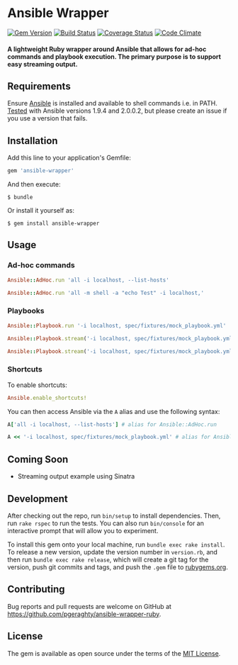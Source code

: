 # Ansible Wrapper

[![Gem Version](https://badge.fury.io/rb/ansible-wrapper.svg)](http://badge.fury.io/rb/ansible-wrapper)
[![Build Status](https://travis-ci.com/pgeraghty/ansible-wrapper-ruby.svg?branch=master)](https://travis-ci.com/pgeraghty/ansible-wrapper-ruby)
[![Coverage Status](https://coveralls.io/repos/github/pgeraghty/ansible-wrapper-ruby/badge.svg?branch=master)](https://coveralls.io/github/pgeraghty/ansible-wrapper-ruby?branch=master)
[![Code Climate](https://codeclimate.com/github/pgeraghty/ansible-wrapper-ruby/badges/gpa.svg)](https://codeclimate.com/github/pgeraghty/ansible-wrapper-ruby)

#### A lightweight Ruby wrapper around Ansible that allows for ad-hoc commands and playbook execution. The primary purpose is to support easy streaming output.

## Requirements

Ensure [Ansible](http://docs.ansible.com/intro_getting_started.html) is installed and available to shell commands i.e. in PATH.
[Tested](https://travis-ci.org/pgeraghty/ansible-wrapper-ruby) with Ansible versions 1.9.4 and 2.0.0.2, but please create an issue if you use a version that fails.

## Installation

Add this line to your application's Gemfile:

```ruby
gem 'ansible-wrapper'
```

And then execute:

    $ bundle

Or install it yourself as:

    $ gem install ansible-wrapper

## Usage

### Ad-hoc commands

```ruby
Ansible::AdHoc.run 'all -i localhost, --list-hosts'
```

```ruby
Ansible::AdHoc.run 'all -m shell -a "echo Test" -i localhost,'
```

### Playbooks

```ruby
Ansible::Playbook.run '-i localhost, spec/fixtures/mock_playbook.yml'
```

```ruby
Ansible::Playbook.stream('-i localhost, spec/fixtures/mock_playbook.yml') # defaults to standard output
```

```ruby
Ansible::Playbook.stream('-i localhost, spec/fixtures/mock_playbook.yml') { |line_of_output| puts line_of_output }
```

### Shortcuts

To enable shortcuts:

```ruby
Ansible.enable_shortcuts!
```

You can then access Ansible via the `A` alias and use the following syntax:

```ruby
A['all -i localhost, --list-hosts'] # alias for Ansible::AdHoc.run
```

```ruby
A << '-i localhost, spec/fixtures/mock_playbook.yml' # alias for Ansible::Playbook.stream
```

## Coming Soon

* Streaming output example using Sinatra

## Development

After checking out the repo, run `bin/setup` to install dependencies. Then, run `rake rspec` to run the tests. You can also run `bin/console` for an interactive prompt that will allow you to experiment.

To install this gem onto your local machine, run `bundle exec rake install`. To release a new version, update the version number in `version.rb`, and then run `bundle exec rake release`, which will create a git tag for the version, push git commits and tags, and push the `.gem` file to [rubygems.org](https://rubygems.org).

## Contributing

Bug reports and pull requests are welcome on GitHub at https://github.com/pgeraghty/ansible-wrapper-ruby.


## License

The gem is available as open source under the terms of the [MIT License](http://opensource.org/licenses/MIT).

